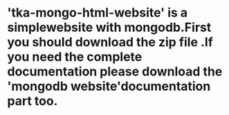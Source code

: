 # 'tka-mongo-html-website' is a simplewebsite with mongodb.First you should download the zip file .If you need the complete documentation please download the 'mongodb website'documentation part too.
